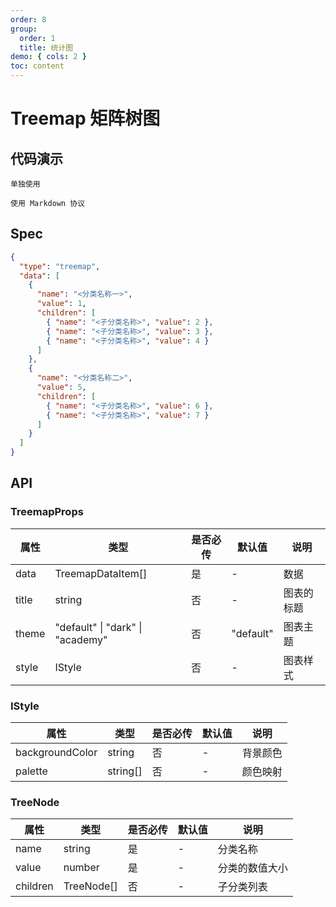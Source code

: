 ```yaml
---
order: 8
group:
  order: 1
  title: 统计图
demo: { cols: 2 }
toc: content
---
```


# Treemap 矩阵树图

## 代码演示

<code src="./demos/common">单独使用</code>

<code src="./demos/markdown">使用 Markdown 协议</code>

## Spec

```json
{
  "type": "treemap",
  "data": [
    {
      "name": "<分类名称一>",
      "value": 1,
      "children": [
        { "name": "<子分类名称>", "value": 2 },
        { "name": "<子分类名称>", "value": 3 },
        { "name": "<子分类名称>", "value": 4 }
      ]
    },
    {
      "name": "<分类名称二>",
      "value": 5,
      "children": [
        { "name": "<子分类名称>", "value": 6 },
        { "name": "<子分类名称>", "value": 7 }
      ]
    }
  ]
}
```

## API

### TreemapProps

| 属性  | 类型                                     | 是否必传 | 默认值    | 说明       |
| ----- | ---------------------------------------- | -------- | --------- | ---------- |
| data  | TreemapDataItem[]                        | 是       | -         | 数据       |
| title | string                                   | 否       | -         | 图表的标题 |
| theme | "default" &#124; "dark" &#124; "academy" | 否       | "default" | 图表主题   |
| style | IStyle                                   | 否       | -         | 图表样式   |

### IStyle

| 属性            | 类型     | 是否必传 | 默认值 | 说明     |
| --------------- | -------- | -------- | ------ | -------- |
| backgroundColor | string   | 否       | -      | 背景颜色 |
| palette         | string[] | 否       | -      | 颜色映射 |

### TreeNode

| 属性     | 类型       | 是否必传 | 默认值 | 说明           |
| -------- | ---------- | -------- | ------ | -------------- |
| name     | string     | 是       | -      | 分类名称       |
| value    | number     | 是       | -      | 分类的数值大小 |
| children | TreeNode[] | 否       | -      | 子分类列表     |
